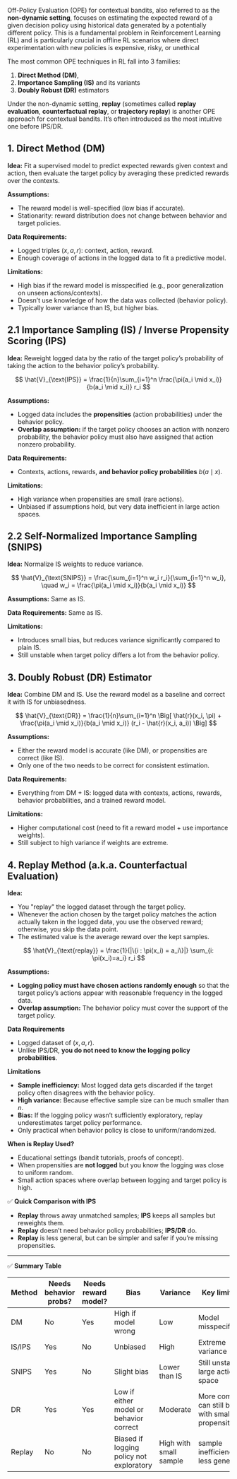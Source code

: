 

Off-Policy Evaluation (OPE) for contextual bandits, also referred to as the **non-dynamic setting**, focuses on estimating the expected reward of a given decision policy using historical data generated by a potentially different policy. This is a fundamental problem in Reinforcement Learning (RL) and is particularly crucial in offline RL scenarios where direct experimentation with new policies is expensive, risky, or unethical


The most common OPE techniques in RL fall into 3 families: 
1. **Direct Method (DM)**, 
2. **Importance Sampling (IS)** and its variants 
3. **Doubly Robust (DR)** estimators

Under the non-dynamic setting, **replay** (sometimes called **replay evaluation**, **counterfactual replay**, or **trajectory replay**) is another OPE approach for contextual bandits. It’s often introduced as the most intuitive one before IPS/DR.



## 1. **Direct Method (DM)**

**Idea:**
Fit a supervised model to predict expected rewards given context and action, then evaluate the target policy by averaging these predicted rewards over the contexts.

**Assumptions:**

* The reward model is well-specified (low bias if accurate).
* Stationarity: reward distribution does not change between behavior and target policies.

**Data Requirements:**

* Logged triples $(x, a, r)$: context, action, reward.
* Enough coverage of actions in the logged data to fit a predictive model.

**Limitations:**

* High bias if the reward model is misspecified (e.g., poor generalization on unseen actions/contexts).
* Doesn’t use knowledge of how the data was collected (behavior policy).
* Typically lower variance than IS, but higher bias.


## 2.1 **Importance Sampling (IS) / Inverse Propensity Scoring (IPS)**

**Idea:**
Reweight logged data by the ratio of the target policy’s probability of taking the action to the behavior policy’s probability.

$$
\hat{V}_{\text{IPS}} = \frac{1}{n}\sum_{i=1}^n \frac{\pi(a_i \mid x_i)}{b(a_i \mid x_i)} r_i
$$

**Assumptions:**

* Logged data includes the **propensities** (action probabilities) under the behavior policy.
* **Overlap assumption:** if the target policy chooses an action with nonzero probability, the behavior policy must also have assigned that action nonzero probability.

**Data Requirements:**

* Contexts, actions, rewards, **and behavior policy probabilities** $b(a \mid x)$.

**Limitations:**

* High variance when propensities are small (rare actions).
* Unbiased if assumptions hold, but very data inefficient in large action spaces.


## 2.2 **Self-Normalized Importance Sampling (SNIPS)**

**Idea:**
Normalize IS weights to reduce variance.

$$
\hat{V}_{\text{SNIPS}} = \frac{\sum_{i=1}^n w_i r_i}{\sum_{i=1}^n w_i}, \quad w_i = \frac{\pi(a_i \mid x_i)}{b(a_i \mid x_i)}
$$

**Assumptions:**
Same as IS.

**Data Requirements:**
Same as IS.

**Limitations:**

* Introduces small bias, but reduces variance significantly compared to plain IS.
* Still unstable when target policy differs a lot from the behavior policy.

## 3. **Doubly Robust (DR) Estimator**

**Idea:**
Combine DM and IS. Use the reward model as a baseline and correct it with IS for unbiasedness.

$$
\hat{V}_{\text{DR}} = \frac{1}{n}\sum_{i=1}^n \Big[ \hat{r}(x_i, \pi) + \frac{\pi(a_i \mid x_i)}{b(a_i \mid x_i)} (r_i - \hat{r}(x_i, a_i)) \Big]
$$

**Assumptions:**

* Either the reward model is accurate (like DM), or propensities are correct (like IS).
* Only one of the two needs to be correct for consistent estimation.

**Data Requirements:**

* Everything from DM + IS: logged data with contexts, actions, rewards, behavior probabilities, and a trained reward model.

**Limitations:**

* Higher computational cost (need to fit a reward model + use importance weights).
* Still subject to high variance if weights are extreme.

## 4. **Replay Method (a.k.a. Counterfactual Evaluation)**

**Idea:**

* You "replay" the logged dataset through the target policy.
* Whenever the action chosen by the target policy matches the action actually taken in the logged data, you use the observed reward; otherwise, you skip the data point.
* The estimated value is the average reward over the kept samples.

$$
\hat{V}_{\text{replay}} = \frac{1}{|\{i : \pi(x_i) = a_i\}|} \sum_{i: \pi(x_i)=a_i} r_i
$$

**Assumptions:**

* **Logging policy must have chosen actions randomly enough** so that the target policy’s actions appear with reasonable frequency in the logged data.
* **Overlap assumption:** The behavior policy must cover the support of the target policy.

**Data Requirements**

* Logged dataset of $(x, a, r)$.
* Unlike IPS/DR, **you do not need to know the logging policy probabilities**.

**Limitations**

* **Sample inefficiency:** Most logged data gets discarded if the target policy often disagrees with the behavior policy.
* **High variance:** Because effective sample size can be much smaller than $n$.
* **Bias:** If the logging policy wasn’t sufficiently exploratory, replay underestimates target policy performance.
* Only practical when behavior policy is close to uniform/randomized.

**When is Replay Used?**

* Educational settings (bandit tutorials, proofs of concept).
* When propensities are **not logged** but you know the logging was close to uniform random.
* Small action spaces where overlap between logging and target policy is high.


✅ **Quick Comparison with IPS**

* **Replay** throws away unmatched samples; **IPS** keeps all samples but reweights them.
* **Replay** doesn’t need behavior policy probabilities; **IPS/DR** do.
* **Replay** is less general, but can be simpler and safer if you’re missing propensities.

---

✅ **Summary Table**

| Method | Needs behavior probs? | Needs reward model? | Bias                                    | Variance      | Key limitation                                          |
| ------ | --------------------- | ------------------- | --------------------------------------- | ------------- | ------------------------------------------------------- |
| DM     | No                    | Yes                 | High if model wrong                     | Low           | Model misspecification                                  |
| IS/IPS | Yes                   | No                  | Unbiased                                | High          | Extreme variance                                        |
| SNIPS  | Yes                   | No                  | Slight bias                             | Lower than IS | Still unstable for large action space                   |
| DR     | Yes                   | Yes                 | Low if either model or behavior correct | Moderate      | More complex, can still blow up with small propensities |
|Replay | No | No | Biased if logging policy not exploratory | High with small sample | sample inefficiency, less general |
